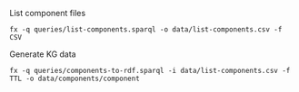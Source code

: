 List component files
```
fx -q queries/list-components.sparql -o data/list-components.csv -f CSV
```
Generate KG data
```
fx -q queries/components-to-rdf.sparql -i data/list-components.csv -f TTL -o data/components/component
```

